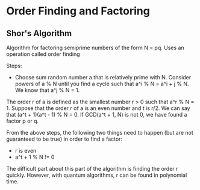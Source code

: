 # Order Finding and Factoring

## Shor's Algorithm

Algorithm for factoring semiprime numbers of the form N = pq. Uses an operation called order finding

Steps:

- Choose sum random number a that is relatively prime with N. Consider powers of a % N until you find a cycle such that a^i % N = a^i + j % N. We know that a^j % N = 1.

The order r of a is defined as the smallest number r > 0 such that a^r % N = 1. Suppose that the order r of a is an even number and t is r/2. We can say that (a^t + 1)(a^t - 1) % N = 0. If GCD(a^t + 1, N) is not 0, we have found a factor p or q.

From the above steps, the following two things need to happen (but are not guaranteed to be true) in order to find a factor:

- r is even
- a^t + 1 % N != 0

The difficult part about this part of the algorithm is finding the order r quickly. However, with quantum algorithms, r can be found in polynomial time.